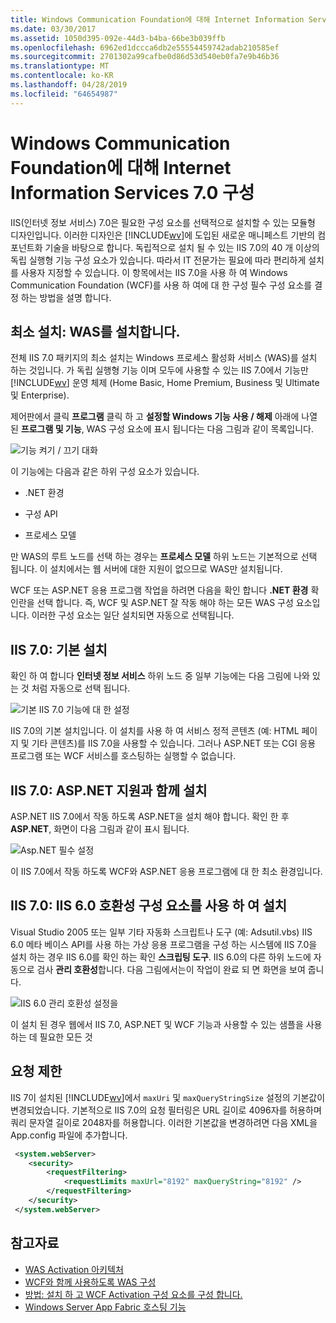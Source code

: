 ```yaml
---
title: Windows Communication Foundation에 대해 Internet Information Services 7.0 구성
ms.date: 03/30/2017
ms.assetid: 1050d395-092e-44d3-b4ba-66be3b039ffb
ms.openlocfilehash: 6962ed1dccca6db2e55554459742adab210585ef
ms.sourcegitcommit: 2701302a99cafbe0d86d53d540eb0fa7e9b46b36
ms.translationtype: MT
ms.contentlocale: ko-KR
ms.lasthandoff: 04/28/2019
ms.locfileid: "64654987"
---
```

# <a name="configuring-internet-information-services-70-for-windows-communication-foundation"></a>Windows Communication Foundation에 대해 Internet Information Services 7.0 구성

IIS(인터넷 정보 서비스) 7.0은 필요한 구성 요소를 선택적으로 설치할 수 있는 모듈형 디자인입니다. 이러한 디자인은 [!INCLUDE[wv](../../../../includes/wv-md.md)]에 도입된 새로운 매니페스트 기반의 컴포넌트화 기술을 바탕으로 합니다. 독립적으로 설치 될 수 있는 IIS 7.0의 40 개 이상의 독립 실행형 기능 구성 요소가 있습니다. 따라서 IT 전문가는 필요에 따라 편리하게 설치를 사용자 지정할 수 있습니다. 이 항목에서는 IIS 7.0을 사용 하 여 Windows Communication Foundation (WCF)를 사용 하 여에 대 한 구성 필수 구성 요소를 결정 하는 방법을 설명 합니다.

## <a name="minimal-installation-installing-was"></a>최소 설치: WAS를 설치합니다.
 전체 IIS 7.0 패키지의 최소 설치는 Windows 프로세스 활성화 서비스 (WAS)를 설치 하는 것입니다. 가 독립 실행형 기능 이며 모두에 사용할 수 있는 IIS 7.0에서 기능만 [!INCLUDE[wv](../../../../includes/wv-md.md)] 운영 체제 (Home Basic, Home Premium, Business 및 Ultimate 및 Enterprise).

 제어판에서 클릭 **프로그램** 클릭 하 고 **설정할 Windows 기능 사용 / 해제** 아래에 나열 된 **프로그램 및 기능**, WAS 구성 요소에 표시 됩니다는 다음 그림과 같이 목록입니다.

 ![기능 켜기 / 끄기 대화](../../../../docs/framework/wcf/feature-details/media/wcfc-turnfeaturesonoroffs.gif "wcfc_TurnFeaturesOnOrOffs")

 이 기능에는 다음과 같은 하위 구성 요소가 있습니다.

- .NET 환경

- 구성 API

- 프로세스 모델

 만 WAS의 루트 노드를 선택 하는 경우는 **프로세스 모델** 하위 노드는 기본적으로 선택 됩니다. 이 설치에서는 웹 서버에 대한 지원이 없으므로 WAS만 설치됩니다.

 WCF 또는 ASP.NET 응용 프로그램 작업을 하려면 다음을 확인 합니다 **.NET 환경** 확인란을 선택 합니다. 즉, WCF 및 ASP.NET 잘 작동 해야 하는 모든 WAS 구성 요소입니다. 이러한 구성 요소는 일단 설치되면 자동으로 선택됩니다.

## <a name="iis-70-default-installation"></a>IIS 7.0: 기본 설치
 확인 하 여 합니다 **인터넷 정보 서비스** 하위 노드 중 일부 기능에는 다음 그림에 나와 있는 것 처럼 자동으로 선택 됩니다.

 ![기본 IIS 7.0 기능에 대 한 설정](../../../../docs/framework/wcf/feature-details/media/wcfc-turningfeaturesonoroff2.gif "wcfc_TurningFeaturesOnOrOff2")

 IIS 7.0의 기본 설치입니다. 이 설치를 사용 하 여 서비스 정적 콘텐츠 (예: HTML 페이지 및 기타 콘텐츠)를 IIS 7.0을 사용할 수 있습니다. 그러나 ASP.NET 또는 CGI 응용 프로그램 또는 WCF 서비스를 호스팅하는 실행할 수 없습니다.

## <a name="iis-70-installation-with-aspnet-support"></a>IIS 7.0: ASP.NET 지원과 함께 설치
 ASP.NET IIS 7.0에서 작동 하도록 ASP.NET을 설치 해야 합니다. 확인 한 후 **ASP.NET**, 화면이 다음 그림과 같이 표시 됩니다.

 ![Asp.NET 필수 설정](../../../../docs/framework/wcf/feature-details/media/wcfc-trunfeaturesonoroff3s.gif "wcfc_TrunFeaturesOnOrOFf3s")

 이 IIS 7.0에서 작동 하도록 WCF와 ASP.NET 응용 프로그램에 대 한 최소 환경입니다.

## <a name="iis-70-installation-with-iis-60-compatibility-components"></a>IIS 7.0: IIS 6.0 호환성 구성 요소를 사용 하 여 설치
 Visual Studio 2005 또는 일부 기타 자동화 스크립트나 도구 (예: Adsutil.vbs) IIS 6.0 메타 베이스 API를 사용 하는 가상 응용 프로그램을 구성 하는 시스템에 IIS 7.0을 설치 하는 경우 IIS 6.0를 확인 하는 확인 **스크립팅 도구**. IIS 6.0의 다른 하위 노드에 자동으로 검사 **관리 호환성**합니다. 다음 그림에서는이 작업이 완료 되 면 화면을 보여 줍니다.

 ![IIS 6.0 관리 호환성 설정을](../../../../docs/framework/wcf/feature-details/media/scfc-turnfeaturesonoroff5s.gif "scfc_TurnFeaturesOnOrOff5s")

 이 설치 된 경우 웹에서 IIS 7.0, ASP.NET 및 WCF 기능과 사용할 수 있는 샘플을 사용 하는 데 필요한 모든 것

## <a name="request-limits"></a>요청 제한
 IIS 7이 설치된 [!INCLUDE[wv](../../../../includes/wv-md.md)]에서 `maxUri` 및 `maxQueryStringSize` 설정의 기본값이 변경되었습니다. 기본적으로 IIS 7.0의 요청 필터링은 URL 길이로 4096자를 허용하며 쿼리 문자열 길이로 2048자를 허용합니다. 이러한 기본값을 변경하려면 다음 XML을 App.config 파일에 추가합니다.

```xml
 <system.webServer>
    <security>
        <requestFiltering>
            <requestLimits maxUrl="8192" maxQueryString="8192" />
        </requestFiltering>
    </security>
 </system.webServer>
 ```

## <a name="see-also"></a>참고자료

- [WAS Activation 아키텍처](../../../../docs/framework/wcf/feature-details/was-activation-architecture.md)
- [WCF와 함께 사용하도록 WAS 구성](../../../../docs/framework/wcf/feature-details/configuring-the-wpa--service-for-use-with-wcf.md)
- [방법: 설치 하 고 WCF Activation 구성 요소를 구성 합니다.](../../../../docs/framework/wcf/feature-details/how-to-install-and-configure-wcf-activation-components.md)
- [Windows Server App Fabric 호스팅 기능](https://go.microsoft.com/fwlink/?LinkId=201276)
